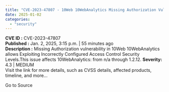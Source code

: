 ```yaml
---
title: "CVE-2023-47807 - 10Web 10WebAnalytics Missing Authorization Vulnerability"
date: 2025-01-02
categories: 
  - "security"
---
```


**CVE ID :** CVE-2023-47807  
**Published :** Jan. 2, 2025, 3:15 p.m. | 55 minutes ago  
**Description :** Missing Authorization vulnerability in 10Web 10WebAnalytics allows Exploiting Incorrectly Configured Access Control Security Levels.This issue affects 10WebAnalytics: from n/a through 1.2.12. 
**Severity:** 4.3 | MEDIUM  
Visit the link for more details, such as CVSS details, affected products, timeline, and more...

Go to Source
